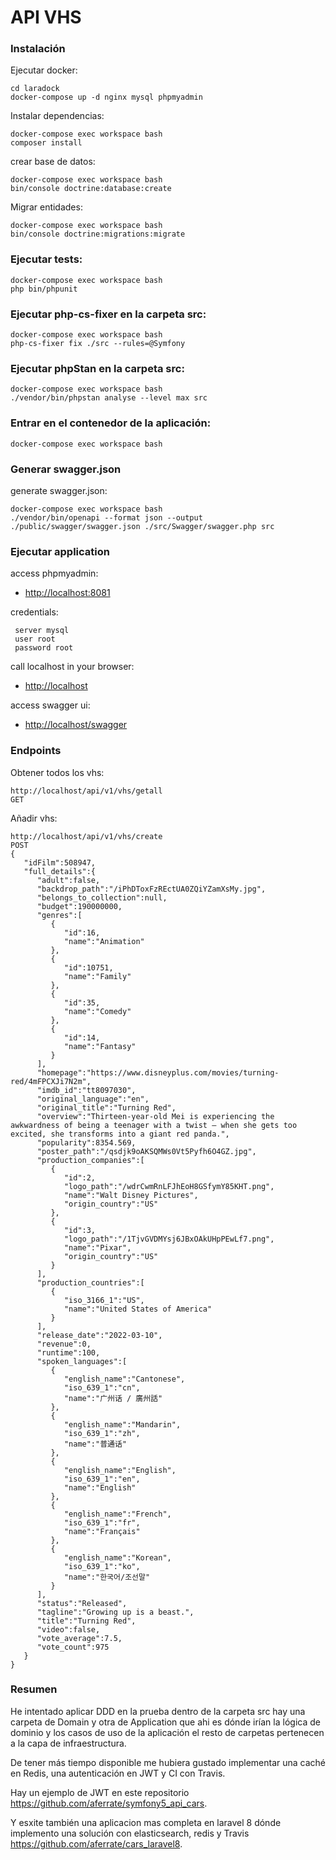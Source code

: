 # API VHS
### Instalación

Ejecutar docker:
```
cd laradock
docker-compose up -d nginx mysql phpmyadmin
```


Instalar dependencias:
```
docker-compose exec workspace bash
composer install
```


crear base de datos:
```
docker-compose exec workspace bash
bin/console doctrine:database:create
```


Migrar entidades:
```
docker-compose exec workspace bash
bin/console doctrine:migrations:migrate
```


### Ejecutar tests:
```
docker-compose exec workspace bash
php bin/phpunit
```


### Ejecutar php-cs-fixer en la carpeta src:
```
docker-compose exec workspace bash
php-cs-fixer fix ./src --rules=@Symfony
```


### Ejecutar phpStan en la carpeta src:
```
docker-compose exec workspace bash
./vendor/bin/phpstan analyse --level max src
```


### Entrar en el contenedor de la aplicación:
```
docker-compose exec workspace bash
```


### Generar swagger.json

generate swagger.json:
```
docker-compose exec workspace bash
./vendor/bin/openapi --format json --output ./public/swagger/swagger.json ./src/Swagger/swagger.php src
```


### Ejecutar application

access phpmyadmin:
- [http://localhost:8081](http://localhost:8081)

credentials:
```
 server mysql
 user root
 password root
```

call localhost in your browser:
- [http://localhost](http://localhost/)

access swagger ui:
- [http://localhost/swagger](http://localhost/swagger)


### Endpoints

Obtener todos los vhs:
```
http://localhost/api/v1/vhs/getall
GET
```


Añadir vhs:
```
http://localhost/api/v1/vhs/create
POST
{
   "idFilm":508947,
   "full_details":{
      "adult":false,
      "backdrop_path":"/iPhDToxFzREctUA0ZQiYZamXsMy.jpg",
      "belongs_to_collection":null,
      "budget":190000000,
      "genres":[
         {
            "id":16,
            "name":"Animation"
         },
         {
            "id":10751,
            "name":"Family"
         },
         {
            "id":35,
            "name":"Comedy"
         },
         {
            "id":14,
            "name":"Fantasy"
         }
      ],
      "homepage":"https://www.disneyplus.com/movies/turning-red/4mFPCXJi7N2m",
      "imdb_id":"tt8097030",
      "original_language":"en",
      "original_title":"Turning Red",
      "overview":"Thirteen-year-old Mei is experiencing the awkwardness of being a teenager with a twist – when she gets too excited, she transforms into a giant red panda.",
      "popularity":8354.569,
      "poster_path":"/qsdjk9oAKSQMWs0Vt5Pyfh6O4GZ.jpg",
      "production_companies":[
         {
            "id":2,
            "logo_path":"/wdrCwmRnLFJhEoH8GSfymY85KHT.png",
            "name":"Walt Disney Pictures",
            "origin_country":"US"
         },
         {
            "id":3,
            "logo_path":"/1TjvGVDMYsj6JBxOAkUHpPEwLf7.png",
            "name":"Pixar",
            "origin_country":"US"
         }
      ],
      "production_countries":[
         {
            "iso_3166_1":"US",
            "name":"United States of America"
         }
      ],
      "release_date":"2022-03-10",
      "revenue":0,
      "runtime":100,
      "spoken_languages":[
         {
            "english_name":"Cantonese",
            "iso_639_1":"cn",
            "name":"广州话 / 廣州話"
         },
         {
            "english_name":"Mandarin",
            "iso_639_1":"zh",
            "name":"普通话"
         },
         {
            "english_name":"English",
            "iso_639_1":"en",
            "name":"English"
         },
         {
            "english_name":"French",
            "iso_639_1":"fr",
            "name":"Français"
         },
         {
            "english_name":"Korean",
            "iso_639_1":"ko",
            "name":"한국어/조선말"
         }
      ],
      "status":"Released",
      "tagline":"Growing up is a beast.",
      "title":"Turning Red",
      "video":false,
      "vote_average":7.5,
      "vote_count":975
   }
}
```


### Resumen
He intentado aplicar DDD en la prueba dentro de la carpeta src hay una carpeta de Domain y otra de Application que ahi es dónde irían la lógica de dominio y los casos de uso de la aplicación el resto de carpetas pertenecen a la capa de infraestructura.

De tener más tiempo disponible me hubiera gustado implementar una caché en Redis, una autenticación en JWT y CI con Travis.

Hay un ejemplo de JWT en este repositorio https://github.com/aferrate/symfony5_api_cars.

Y esxite también una aplicacion mas completa en laravel 8 dónde implemento una solución con elasticsearch, redis y Travis https://github.com/aferrate/cars_laravel8.